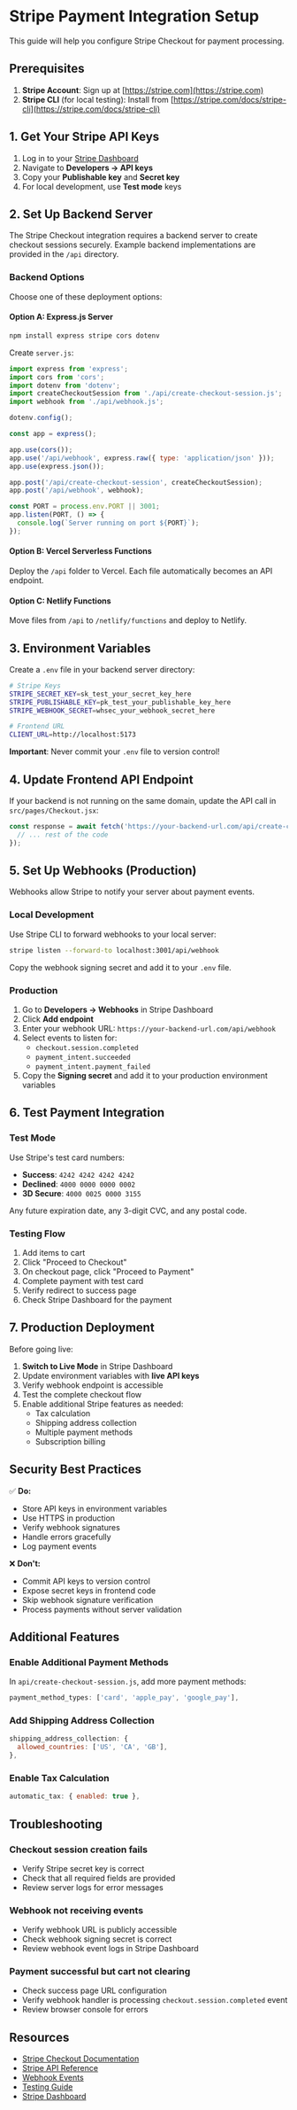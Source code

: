 # Stripe Payment Integration Setup

This guide will help you configure Stripe Checkout for payment processing.

## Prerequisites

1. **Stripe Account**: Sign up at [https://stripe.com](https://stripe.com)
2. **Stripe CLI** (for local testing): Install from [https://stripe.com/docs/stripe-cli](https://stripe.com/docs/stripe-cli)

## 1. Get Your Stripe API Keys

1. Log in to your [Stripe Dashboard](https://dashboard.stripe.com)
2. Navigate to **Developers → API keys**
3. Copy your **Publishable key** and **Secret key**
4. For local development, use **Test mode** keys

## 2. Set Up Backend Server

The Stripe Checkout integration requires a backend server to create checkout sessions securely. Example backend implementations are provided in the `/api` directory.

### Backend Options

Choose one of these deployment options:

#### Option A: Express.js Server

```bash
npm install express stripe cors dotenv
```

Create `server.js`:

```javascript
import express from 'express';
import cors from 'cors';
import dotenv from 'dotenv';
import createCheckoutSession from './api/create-checkout-session.js';
import webhook from './api/webhook.js';

dotenv.config();

const app = express();

app.use(cors());
app.use('/api/webhook', express.raw({ type: 'application/json' }));
app.use(express.json());

app.post('/api/create-checkout-session', createCheckoutSession);
app.post('/api/webhook', webhook);

const PORT = process.env.PORT || 3001;
app.listen(PORT, () => {
  console.log(`Server running on port ${PORT}`);
});
```

#### Option B: Vercel Serverless Functions

Deploy the `/api` folder to Vercel. Each file automatically becomes an API endpoint.

#### Option C: Netlify Functions

Move files from `/api` to `/netlify/functions` and deploy to Netlify.

## 3. Environment Variables

Create a `.env` file in your backend server directory:

```bash
# Stripe Keys
STRIPE_SECRET_KEY=sk_test_your_secret_key_here
STRIPE_PUBLISHABLE_KEY=pk_test_your_publishable_key_here
STRIPE_WEBHOOK_SECRET=whsec_your_webhook_secret_here

# Frontend URL
CLIENT_URL=http://localhost:5173
```

**Important**: Never commit your `.env` file to version control!

## 4. Update Frontend API Endpoint

If your backend is not running on the same domain, update the API call in `src/pages/Checkout.jsx`:

```javascript
const response = await fetch('https://your-backend-url.com/api/create-checkout-session', {
  // ... rest of the code
});
```

## 5. Set Up Webhooks (Production)

Webhooks allow Stripe to notify your server about payment events.

### Local Development

Use Stripe CLI to forward webhooks to your local server:

```bash
stripe listen --forward-to localhost:3001/api/webhook
```

Copy the webhook signing secret and add it to your `.env` file.

### Production

1. Go to **Developers → Webhooks** in Stripe Dashboard
2. Click **Add endpoint**
3. Enter your webhook URL: `https://your-backend-url.com/api/webhook`
4. Select events to listen for:
   - `checkout.session.completed`
   - `payment_intent.succeeded`
   - `payment_intent.payment_failed`
5. Copy the **Signing secret** and add it to your production environment variables

## 6. Test Payment Integration

### Test Mode

Use Stripe's test card numbers:

- **Success**: `4242 4242 4242 4242`
- **Declined**: `4000 0000 0000 0002`
- **3D Secure**: `4000 0025 0000 3155`

Any future expiration date, any 3-digit CVC, and any postal code.

### Testing Flow

1. Add items to cart
2. Click "Proceed to Checkout"
3. On checkout page, click "Proceed to Payment"
4. Complete payment with test card
5. Verify redirect to success page
6. Check Stripe Dashboard for the payment

## 7. Production Deployment

Before going live:

1. **Switch to Live Mode** in Stripe Dashboard
2. Update environment variables with **live API keys**
3. Verify webhook endpoint is accessible
4. Test the complete checkout flow
5. Enable additional Stripe features as needed:
   - Tax calculation
   - Shipping address collection
   - Multiple payment methods
   - Subscription billing

## Security Best Practices

✅ **Do:**
- Store API keys in environment variables
- Use HTTPS in production
- Verify webhook signatures
- Handle errors gracefully
- Log payment events

❌ **Don't:**
- Commit API keys to version control
- Expose secret keys in frontend code
- Skip webhook signature verification
- Process payments without server validation

## Additional Features

### Enable Additional Payment Methods

In `api/create-checkout-session.js`, add more payment methods:

```javascript
payment_method_types: ['card', 'apple_pay', 'google_pay'],
```

### Add Shipping Address Collection

```javascript
shipping_address_collection: {
  allowed_countries: ['US', 'CA', 'GB'],
},
```

### Enable Tax Calculation

```javascript
automatic_tax: { enabled: true },
```

## Troubleshooting

### Checkout session creation fails
- Verify Stripe secret key is correct
- Check that all required fields are provided
- Review server logs for error messages

### Webhook not receiving events
- Verify webhook URL is publicly accessible
- Check webhook signing secret is correct
- Review webhook event logs in Stripe Dashboard

### Payment successful but cart not clearing
- Check success page URL configuration
- Verify webhook handler is processing `checkout.session.completed` event
- Review browser console for errors

## Resources

- [Stripe Checkout Documentation](https://stripe.com/docs/payments/checkout)
- [Stripe API Reference](https://stripe.com/docs/api)
- [Webhook Events](https://stripe.com/docs/webhooks)
- [Testing Guide](https://stripe.com/docs/testing)
- [Stripe Dashboard](https://dashboard.stripe.com)
